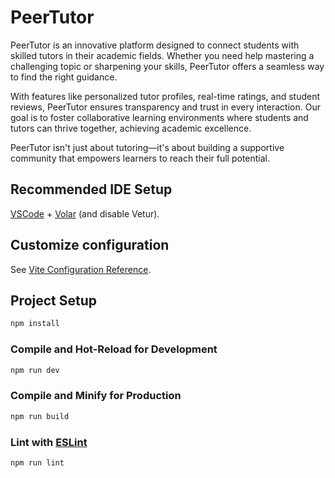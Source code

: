 # PeerTutor

PeerTutor is an innovative platform designed to connect students with skilled tutors in their academic fields. Whether you need help mastering a challenging topic or sharpening your skills, PeerTutor offers a seamless way to find the right guidance.

With features like personalized tutor profiles, real-time ratings, and student reviews, PeerTutor ensures transparency and trust in every interaction. Our goal is to foster collaborative learning environments where students and tutors can thrive together, achieving academic excellence.

PeerTutor isn't just about tutoring—it's about building a supportive community that empowers learners to reach their full potential.

## Recommended IDE Setup

[VSCode](https://code.visualstudio.com/) + [Volar](https://marketplace.visualstudio.com/items?itemName=Vue.volar) (and disable Vetur).

## Customize configuration

See [Vite Configuration Reference](https://vitejs.dev/config/).

## Project Setup

```sh
npm install
```

### Compile and Hot-Reload for Development

```sh
npm run dev
```

### Compile and Minify for Production

```sh
npm run build
```

### Lint with [ESLint](https://eslint.org/)

```sh
npm run lint
```
